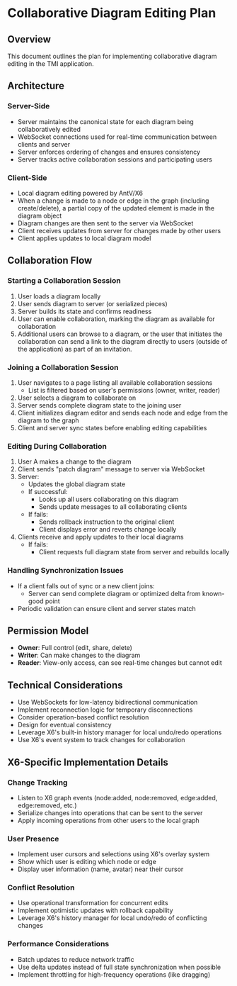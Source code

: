 # Collaborative Diagram Editing Plan

## Overview

This document outlines the plan for implementing collaborative diagram editing in the TMI application.

## Architecture

### Server-Side

- Server maintains the canonical state for each diagram being collaboratively edited
- WebSocket connections used for real-time communication between clients and server
- Server enforces ordering of changes and ensures consistency
- Server tracks active collaboration sessions and participating users

### Client-Side

- Local diagram editing powered by AntV/X6
- When a change is made to a node or edge in the graph (including create/delete), a partial copy of the updated element is made in the diagram object
- Diagram changes are then sent to the server via WebSocket
- Client receives updates from server for changes made by other users
- Client applies updates to local diagram model

## Collaboration Flow

### Starting a Collaboration Session

1. User loads a diagram locally
2. User sends diagram to server (or serialized pieces)
3. Server builds its state and confirms readiness
4. User can enable collaboration, marking the diagram as available for collaboration
5. Additional users can browse to a diagram, or the user that initiates the collaboration can send a link to the diagram directly to users (outside of the application) as part of an invitation.

### Joining a Collaboration Session

1. User navigates to a page listing all available collaboration sessions
   - List is filtered based on user's permissions (owner, writer, reader)
2. User selects a diagram to collaborate on
3. Server sends complete diagram state to the joining user
4. Client initializes diagram editor and sends each node and edge from the diagram to the graph
5. Client and server sync states before enabling editing capabilities

### Editing During Collaboration

1. User A makes a change to the diagram
2. Client sends "patch diagram" message to server via WebSocket
3. Server:
   - Updates the global diagram state
   - If successful:
     - Looks up all users collaborating on this diagram
     - Sends update messages to all collaborating clients
   - If fails:
     - Sends rollback instruction to the original client
     - Client displays error and reverts change locally
4. Clients receive and apply updates to their local diagrams
   - If fails:
     - Client requests full diagram state from server and rebuilds locally

### Handling Synchronization Issues

- If a client falls out of sync or a new client joins:
  - Server can send complete diagram or optimized delta from known-good point
- Periodic validation can ensure client and server states match

## Permission Model

- **Owner**: Full control (edit, share, delete)
- **Writer**: Can make changes to the diagram
- **Reader**: View-only access, can see real-time changes but cannot edit

## Technical Considerations

- Use WebSockets for low-latency bidirectional communication
- Implement reconnection logic for temporary disconnections
- Consider operation-based conflict resolution
- Design for eventual consistency
- Leverage X6's built-in history manager for local undo/redo operations
- Use X6's event system to track changes for collaboration

## X6-Specific Implementation Details

### Change Tracking

- Listen to X6 graph events (node:added, node:removed, edge:added, edge:removed, etc.)
- Serialize changes into operations that can be sent to the server
- Apply incoming operations from other users to the local graph

### User Presence

- Implement user cursors and selections using X6's overlay system
- Show which user is editing which node or edge
- Display user information (name, avatar) near their cursor

### Conflict Resolution

- Use operational transformation for concurrent edits
- Implement optimistic updates with rollback capability
- Leverage X6's history manager for local undo/redo of conflicting changes

### Performance Considerations

- Batch updates to reduce network traffic
- Use delta updates instead of full state synchronization when possible
- Implement throttling for high-frequency operations (like dragging)
